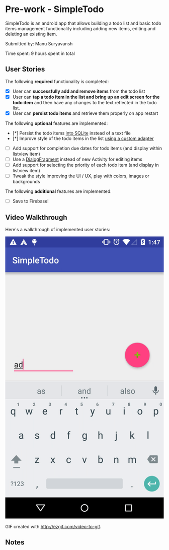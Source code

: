 # Pre-work - SimpleTodo

SimpleTodo is an android app that allows building a todo list and basic todo items management functionality including adding new items, editing and deleting an existing item.

Submitted by: Manu Suryavansh

Time spent: 9 hours spent in total

## User Stories

The following **required** functionality is completed:

* [x] User can **successfully add and remove items** from the todo list
* [x] User can **tap a todo item in the list and bring up an edit screen for the todo item** and then have any changes to the text reflected in the todo list.
* [x] User can **persist todo items** and retrieve them properly on app restart

The following **optional** features are implemented:

* [*] Persist the todo items [into SQLite](http://guides.codepath.com/android/Persisting-Data-to-the-Device#sqlite) instead of a text file
* [*] Improve style of the todo items in the list [using a custom adapter](http://guides.codepath.com/android/Using-an-ArrayAdapter-with-ListView)
* [ ] Add support for completion due dates for todo items (and display within listview item)
* [ ] Use a [DialogFragment](http://guides.codepath.com/android/Using-DialogFragment) instead of new Activity for editing items
* [ ] Add support for selecting the priority of each todo item (and display in listview item)
* [ ] Tweak the style improving the UI / UX, play with colors, images or backgrounds

The following **additional** features are implemented:

* [ ] Save to Firebase!

## Video Walkthrough 

Here's a walkthrough of implemented user stories:

<img src='https://github.com/suryavanshi/SimpleTodo/blob/master/simpletodo_gif2.gif' title='Video Walkthrough' width='' alt='Video Walkthrough' />

GIF created with http://ezgif.com/video-to-gif.

## Notes
